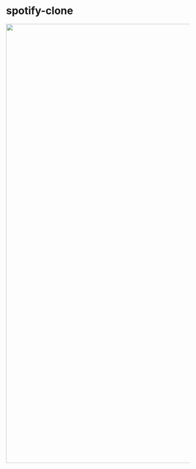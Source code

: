 # spotify-clone
<img src="https://www.google.com/search?q=spotify+clone+logo&tbm=isch&ved=2ahUKEwjGnfbhxMnvAhUDR3wKHVbyD-8Q2-cCegQIABAC&oq=spotify+clone+logo&gs_lcp=ChJtb2JpbGUtZ3dzLXdpei1pbWcQAzoECCMQJzoCCAA6BggAEAUQHjoECAAQGDoECAAQHlCSBFikCWDcF2gAcAB4AYAByQaIAdgbkgEJMy0xLjEuMi4ymAEAoAEBwAEB&sclient=mobile-gws-wiz-img&ei=_YFbYIarG4OO8QPW5L_4Dg&bih=627&biw=360&client=ms-android-samsung-gj-rev1&prmd=vni#imgrc=uDo5u1qMLZP3nM" width="1200"/>
